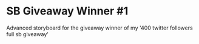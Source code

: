 # SB Giveaway Winner #1
Advanced storyboard for the giveaway winner of my '400 twitter followers full sb giveaway'
